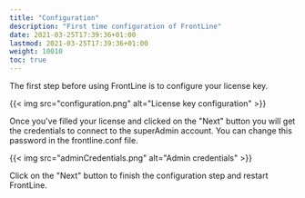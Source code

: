 ```yaml
---
title: "Configuration"
description: "First time configuration of FrontLine"
date: 2021-03-25T17:39:36+01:00
lastmod: 2021-03-25T17:39:36+01:00
weight: 10010
toc: true
---
```


The first step before using FrontLine is to configure your license key.

{{< img src="configuration.png" alt="License key configuration" >}}

Once you've filled your license and clicked on the "Next" button you will get the credentials to connect to the superAdmin account. You can change this password in the frontline.conf file.

{{< img src="adminCredentials.png" alt="Admin credentials" >}}

Click on the "Next" button to finish the configuration step and restart FrontLine.
